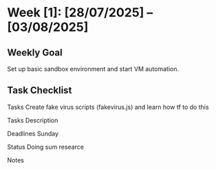 # Week [1]: [28/07/2025] – [03/08/2025]

## Weekly Goal  
Set up basic sandbox environment and start VM automation.

## Task Checklist
Tasks
Create fake virus scripts (fakevirus.js) and learn how tf to do this

Tasks Description


Deadlines
Sunday

Status
Doing sum researce

Notes


